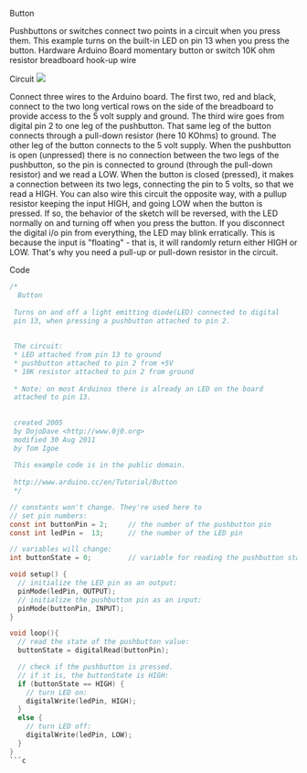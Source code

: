 Button

Pushbuttons or switches connect two points in a circuit when you press them. This example turns on the built-in LED on pin 13 when you press the button.
Hardware
Arduino Board
momentary button or switch
10K ohm resistor
breadboard
hook-up wire

Circuit
<img src= "http://arduino.cc/en/uploads/Tutorial/button.png"></img>

Connect three wires to the Arduino board. The first two, red and black, connect to the two long vertical rows on the side of the breadboard to provide access to the 5 volt supply and ground. The third wire goes from digital pin 2 to one leg of the pushbutton. That same leg of the button connects through a pull-down resistor (here 10 KOhms) to ground. The other leg of the button connects to the 5 volt supply.
When the pushbutton is open (unpressed) there is no connection between the two legs of the pushbutton, so the pin is connected to ground (through the pull-down resistor) and we read a LOW. When the button is closed (pressed), it makes a connection between its two legs, connecting the pin to 5 volts, so that we read a HIGH.
You can also wire this circuit the opposite way, with a pullup resistor keeping the input HIGH, and going LOW when the button is pressed. If so, the behavior of the sketch will be reversed, with the LED normally on and turning off when you press the button.
If you disconnect the digital i/o pin from everything, the LED may blink erratically. This is because the input is "floating" - that is, it will randomly return either HIGH or LOW. That's why you need a pull-up or pull-down resistor in the circuit.

Code
```c
/*
  Button
 
 Turns on and off a light emitting diode(LED) connected to digital  
 pin 13, when pressing a pushbutton attached to pin 2. 
 
 
 The circuit:
 * LED attached from pin 13 to ground 
 * pushbutton attached to pin 2 from +5V
 * 10K resistor attached to pin 2 from ground
 
 * Note: on most Arduinos there is already an LED on the board
 attached to pin 13.
 
 
 created 2005
 by DojoDave <http://www.0j0.org>
 modified 30 Aug 2011
 by Tom Igoe
 
 This example code is in the public domain.
 
 http://www.arduino.cc/en/Tutorial/Button
 */

// constants won't change. They're used here to 
// set pin numbers:
const int buttonPin = 2;     // the number of the pushbutton pin
const int ledPin =  13;      // the number of the LED pin

// variables will change:
int buttonState = 0;         // variable for reading the pushbutton status

void setup() {
  // initialize the LED pin as an output:
  pinMode(ledPin, OUTPUT);      
  // initialize the pushbutton pin as an input:
  pinMode(buttonPin, INPUT);     
}

void loop(){
  // read the state of the pushbutton value:
  buttonState = digitalRead(buttonPin);

  // check if the pushbutton is pressed.
  // if it is, the buttonState is HIGH:
  if (buttonState == HIGH) {     
    // turn LED on:    
    digitalWrite(ledPin, HIGH);  
  } 
  else {
    // turn LED off:
    digitalWrite(ledPin, LOW); 
  }
}
```c
